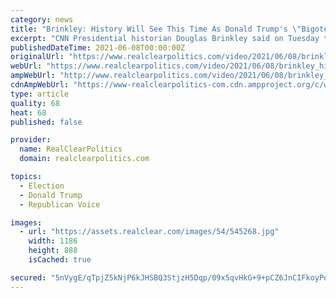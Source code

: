 ```yaml
---
category: news
title: "Brinkley: History Will See This Time As Donald Trump's \"Bigoted\" America vs. Obama's America of \"Justice\""
excerpt: "CNN Presidential historian Douglas Brinkley said on Tuesday that history will look at this time as Donald Trump's \"bigoted, prejudiced, McCarthyite\" America versus the \"justice\" of Barack Obama's America."
publishedDateTime: 2021-06-08T00:00:00Z
originalUrl: "https://www.realclearpolitics.com/video/2021/06/08/brinkley_history_will_see_this_time_as_donald_trumps_bigoted_america_vs_obamas_america_of_justice.html#!"
webUrl: "https://www.realclearpolitics.com/video/2021/06/08/brinkley_history_will_see_this_time_as_donald_trumps_bigoted_america_vs_obamas_america_of_justice.html#!"
ampWebUrl: "http://www.realclearpolitics.com/video/2021/06/08/brinkley_history_will_see_this_time_as_donald_trumps_bigoted_america_vs_obamas_america_of_justice.amp.html"
cdnAmpWebUrl: "https://www-realclearpolitics-com.cdn.ampproject.org/c/www.realclearpolitics.com/video/2021/06/08/brinkley_history_will_see_this_time_as_donald_trumps_bigoted_america_vs_obamas_america_of_justice.amp.html"
type: article
quality: 68
heat: 68
published: false

provider:
  name: RealClearPolitics
  domain: realclearpolitics.com

topics:
  - Election
  - Donald Trump
  - Republican Voice

images:
  - url: "https://assets.realclear.com/images/54/545268.jpg"
    width: 1186
    height: 888
    isCached: true

secured: "5nVygE/qTpjZ5kNjP6kJHSBQ3StjzH5Dqp/09x5qvHkG+9+pCZ6JnCIFkoyPoYfmqcx38K/4AS0L5eJjm74+G39QFJbBYviP8KWa4MFQbwzboGZhG/7RG6XV3mcXyWuQwmXiryml4CZIlCaEpTrC5pbswFm0aElYN0veyCXepTJQKHVW+2r3ANsHXUU4GPqKd+sNgLsAv1Yc0yo9GaMHoDN2Yc8JMa7pP7e9movoZqk8c4cybF3uWOH/MmdkF95FEo4UImVzdK93zQKTf8k9+mOnJFE2JK5OfNjt3JngWVFz1+/E/5V7jaLG63O2/y6VemQuiy1GHUFpHVxT2v9IvcmMKlVXRv7/3HncGbQ1Gwc=;C/R/qLd7DlR+nxMtzFZr2w=="
---
```


